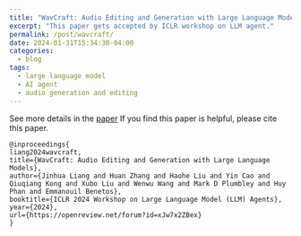 ```yaml
---
title: "WavCraft: Audio Editing and Generation with Large Language Models"
excerpt: "This paper gets accepted by ICLR workshop on LLM agent."
permalink: /post/wavcraft/
date: 2024-01-31T15:34:30-04:00
categories:
  - blog
tags:
  - large language model
  - AI agent
  - audio generation and editing
---
```

See more details in the [paper](https://openreview.net/forum?id=xJw7x2ZBex)
If you find this paper is helpful, please cite this paper.
```
@inproceedings{
liang2024wavcraft,
title={WavCraft: Audio Editing and Generation with Large Language Models},
author={Jinhua Liang and Huan Zhang and Haohe Liu and Yin Cao and Qiuqiang Kong and Xubo Liu and Wenwu Wang and Mark D Plumbley and Huy Phan and Emmanouil Benetos},
booktitle={ICLR 2024 Workshop on Large Language Model (LLM) Agents},
year={2024},
url={https://openreview.net/forum?id=xJw7x2ZBex}
}
```
